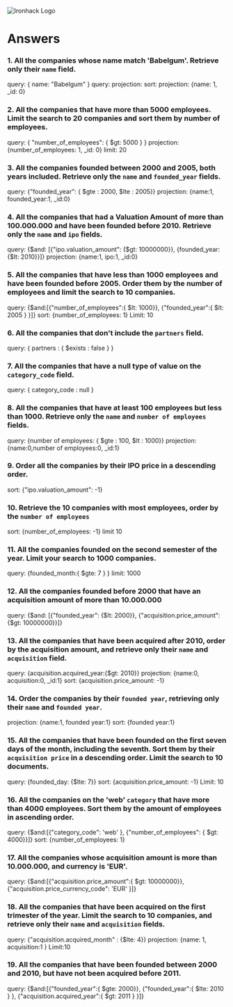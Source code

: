 ![Ironhack Logo](https://i.imgur.com/1QgrNNw.png)

# Answers

### 1. All the companies whose name match 'Babelgum'. Retrieve only their `name` field.

<!-- Your Code Goes Here -->

query: { name: "Babelgum" } query: projection: sort:
projection: {name: 1, _id: 0}

### 2. All the companies that have more than 5000 employees. Limit the search to 20 companies and sort them by **number of employees**.

<!-- Your Code Goes Here -->

query: { "number_of_employees": { $gt: 5000 } }
projection: {number_of_employees: 1, _id: 0}
limit: 20

### 3. All the companies founded between 2000 and 2005, both years included. Retrieve only the `name` and `founded_year` fields.

<!-- Your Code Goes Here -->
query: {"founded_year": { $gte :  2000, $lte : 2005}}
 projection: {name:1, founded_year:1, _id:0}

### 4. All the companies that had a Valuation Amount of more than 100.000.000 and have been founded before 2010. Retrieve only the `name` and `ipo` fields.

<!-- Your Code Goes Here -->
query: {$and: [{"ipo.valuation_amount": {$gt: 10000000}}, {founded_year:{$lt: 2010}}]}
projection: {name:1, ipo:1, _id:0}

### 5. All the companies that have less than 1000 employees and have been founded before 2005. Order them by the number of employees and limit the search to 10 companies.

<!-- Your Code Goes Here -->
query: {$and:[{"number_of_employees":{ $lt: 1000}}, {"founded_year":{ $lt: 2005 } }]}
sort: {number_of_employees: 1}
Limit: 10

### 6. All the companies that don't include the `partners` field.

<!-- Your Code Goes Here -->
query: { partners : { $exists : false } }

### 7. All the companies that have a null type of value on the `category_code` field.

<!-- Your Code Goes Here -->
query: { category_code : null }

### 8. All the companies that have at least 100 employees but less than 1000. Retrieve only the `name` and `number of employees` fields.

<!-- Your Code Goes Here -->
query: {number of employees: { $gte :  100, $lt : 1000}}
projection: {name:0,number of employees:0, _id:1}

### 9. Order all the companies by their IPO price in a descending order.

<!-- Your Code Goes Here -->

sort: {"ipo.valuation_amount": -1}

### 10. Retrieve the 10 companies with most employees, order by the `number of employees`

<!-- Your Code Goes Here -->
sort: {number_of_employees: -1}
limit 10

### 11. All the companies founded on the second semester of the year. Limit your search to 1000 companies.

<!-- Your Code Goes Here -->

query: {founded_month:{ $gte: 7 } }
limit: 1000

### 12. All the companies founded before 2000 that have an acquisition amount of more than 10.000.000

<!-- Your Code Goes Here -->

query: {$and: [{"founded_year": {$lt: 2000}}, {"acquisition.price_amount":{$gt: 10000000}}]}

### 13. All the companies that have been acquired after 2010, order by the acquisition amount, and retrieve only their `name` and `acquisition` field.

<!-- Your Code Goes Here -->

query: {acquisition.acquired_year:{$gt: 2010}}
projection: {name:0, acquisition:0, _id:1}
sort: {acquisition.price_amount: -1}

### 14. Order the companies by their `founded year`, retrieving only their `name` and `founded year`.

<!-- Your Code Goes Here -->

projection: {name:1, founded year:1}
sort: {founded year:1}

### 15. All the companies that have been founded on the first seven days of the month, including the seventh. Sort them by their `acquisition price` in a descending order. Limit the search to 10 documents.

<!-- Your Code Goes Here -->

query: {founded_day: {$lte: 7}}
sort: {acquisition.price_amount: -1}
Limit: 10

### 16. All the companies on the 'web' `category` that have more than 4000 employees. Sort them by the amount of employees in ascending order.

<!-- Your Code Goes Here -->

query: {$and:[{"category_code": 'web' }, {"number_of_employees": { $gt: 4000}}]}
sort: {number_of_employees: 1}


### 17. All the companies whose acquisition amount is more than 10.000.000, and currency is 'EUR'.

<!-- Your Code Goes Here -->

query: {$and:[{"acquisition.price_amount":{ $gt: 10000000}}, {"acquisition.price_currency_code": 'EUR' }]}

### 18. All the companies that have been acquired on the first trimester of the year. Limit the search to 10 companies, and retrieve only their `name` and `acquisition` fields.

<!-- Your Code Goes Here -->

query: {"acquisition.acquired_month" : {$lte: 4}}
projection: {name: 1, acquisition:1 }
Limit:10

### 19. All the companies that have been founded between 2000 and 2010, but have not been acquired before 2011.

<!-- Your Code Goes Here -->
query: {$and:[{"founded_year":{ $gte: 2000}}, {"founded_year":{ $lte: 2010 } }, {"acquisition.acquired_year":{ $gt: 2011 } }]}
